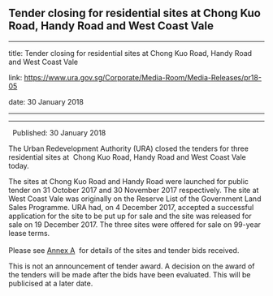 ## Tender closing for residential sites at Chong Kuo Road, Handy Road and West Coast Vale
---
title: Tender closing for residential sites at Chong Kuo Road, Handy Road and West Coast Vale

link: https://www.ura.gov.sg/Corporate/Media-Room/Media-Releases/pr18-05

date: 30 January 2018

---

--------------------------------------------------------------------------------------

  Published: 30 January 2018

The Urban Redevelopment Authority (URA) closed the tenders for three residential sites at  Chong Kuo Road, Handy Road and West Coast Vale today.

The sites at Chong Kuo Road and Handy Road were launched for public tender on 31 October 2017 and 30 November 2017 respectively. The site at West Coast Vale was originally on the Reserve List of the Government Land Sales Programme. URA had, on 4 December 2017, accepted a successful application for the site to be put up for sale and the site was released for sale on 19 December 2017. The three sites were offered for sale on 99-year lease terms.  
     
Please see [Annex A](https://www.ura.gov.sg/-/media/Corporate/Media-Room/2018/Jan/pr18-05a.pdf)  for details of the sites and tender bids received.   
  
This is not an announcement of tender award. A decision on the award of the tenders will be made after the bids have been evaluated. This will be publicised at a later date.